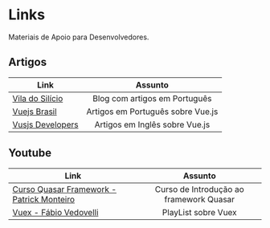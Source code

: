 # Links

Materiais de Apoio para Desenvolvedores.

## Artigos  

| Link        | Assunto           |
| ------------- |:-------------:|
| [Vila do Silício](http://viladosilicio.com.br) | Blog com artigos em Português   |
| [Vuejs Brasil](https://vuejs-brasil.com.br) | Artigos em Português sobre Vue.js  |
| [Vusjs Developers](https://vuejsdevelopers.com) | Artigos em Inglês sobre Vue.js|


## Youtube

| Link        | Assunto           |
| ------------- |:-------------:|
| [Curso Quasar Framework - Patrick Monteiro](https://www.youtube.com/playlist?list=PLBjvYfV_TvwJlOctQ49KiOrxrFwJGqAdr) | Curso de Introdução ao framework Quasar |
| [Vuex - Fábio Vedovelli](https://www.youtube.com/watch?v=Fn6pB3sYhn4&list=PLFJmwzuHdBRTN93itG0UiZpqs8ZnBSeEF) |PlayList sobre Vuex |